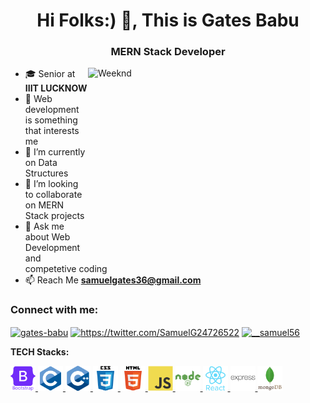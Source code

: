 <h1 align="center">Hi Folks:) 👋, This is Gates Babu</h1>
<h3 align="center">MERN Stack Developer</h3>

<img height=300 width=380 align="right" src="https://media.giphy.com/media/M46APO1jt9v1pwxWTb/giphy.gif?cid=ecf05e47xjma2sp7txh0fbjz2uthyxh6rn12yqi47bl436gg&ep=v1_gifs_search&rid=giphy.gif&ct=g" alt="Weeknd" />

- 🎓 Senior at **IIIT LUCKNOW**
- 🔭 Web development is something that interests me
- 🌱 I’m currently  on Data Structures
- 👯 I’m looking to collaborate on MERN Stack projects
- 💬 Ask me about Web Development and competetive coding
- 📫 Reach Me **samuelgates36@gmail.com**


<h3 align="left">Connect with me:</h3>
<p align="left">
<a href="https://www.linkedin.com/in/gates-babu/" target="blank"><img align="center" src="https://raw.githubusercontent.com/rahuldkjain/github-profile-readme-generator/master/src/images/icons/Social/twitter.svg" alt="gates-babu" height="30" width="40" /></a>
<a href="https://twitter.com/SamuelG24726522" target="blank"><img align="center" src="https://raw.githubusercontent.com/rahuldkjain/github-profile-readme-generator/master/src/images/icons/Social/linked-in-alt.svg" alt="https://twitter.com/SamuelG24726522" height="30" width="40" /></a>
<a href="https://www.instagram.com/__samuel56/" target="blank"><img align="center" src="https://raw.githubusercontent.com/rahuldkjain/github-profile-readme-generator/master/src/images/icons/Social/instagram.svg" alt="__samuel56" height="30" width="40" /></a>
</p>

 **TECH Stacks:**
 
 <p align="left"> <a href="https://getbootstrap.com" target="_blank"> <img src="https://raw.githubusercontent.com/devicons/devicon/master/icons/bootstrap/bootstrap-plain-wordmark.svg" alt="bootstrap" width="40" height="40"/> </a> <a href="https://www.cprogramming.com/" target="_blank"> <img src="https://raw.githubusercontent.com/devicons/devicon/master/icons/c/c-original.svg" alt="c" width="40" height="40"/> </a> <a href="https://www.w3schools.com/cpp/" target="_blank"> <img src="https://raw.githubusercontent.com/devicons/devicon/master/icons/cplusplus/cplusplus-original.svg" alt="cplusplus" width="40" height="40"/> </a> <a href="https://www.w3schools.com/css/" target="_blank"> <img src="https://raw.githubusercontent.com/devicons/devicon/master/icons/css3/css3-original-wordmark.svg" alt="css3" width="40" height="40"/> </a> <a href="https://www.w3.org/html/" target="_blank"> <img src="https://raw.githubusercontent.com/devicons/devicon/master/icons/html5/html5-original-wordmark.svg" alt="html5" width="40" height="40"/> </a> <a href="https://developer.mozilla.org/en-US/docs/Web/JavaScript" target="_blank"> <img src="https://raw.githubusercontent.com/devicons/devicon/master/icons/javascript/javascript-original.svg" alt="javascript" width="40" height="40"/> </a> <a href="https://nodejs.org" target="_blank"> <img src="https://github.com/devicons/devicon/blob/master/icons/nodejs/nodejs-plain-wordmark.svg" alt="nodejs" width="40" height="40"/> </a> <a href="https://reactjs.org/" target="_blank"> <img src="https://raw.githubusercontent.com/devicons/devicon/master/icons/react/react-original-wordmark.svg" alt="react" width="40" height="40"/> </a><a href="https://expressjs.com" target="_blank"> <img src="https://raw.githubusercontent.com/devicons/devicon/master/icons/express/express-original-wordmark.svg" alt="express" width="40" height="40" style="background color:#0000f0"/> <a href="https://mongodb.com" target="_blank"> <img src="https://raw.githubusercontent.com/devicons/devicon/master/icons/mongodb/mongodb-original-wordmark.svg" alt="mongodb" width="40" height="40"/> </a>  </p>



